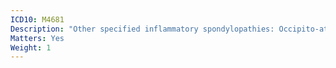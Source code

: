 ```yaml
---
ICD10: M4681
Description: "Other specified inflammatory spondylopathies: Occipito-atlanto-axial region"
Matters: Yes
Weight: 1
---
```

